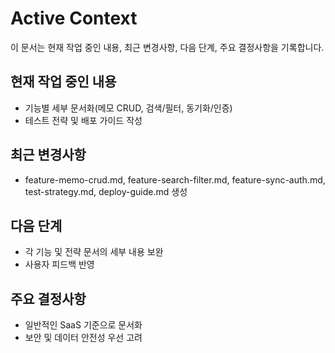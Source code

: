 # Active Context

이 문서는 현재 작업 중인 내용, 최근 변경사항, 다음 단계, 주요 결정사항을 기록합니다.

## 현재 작업 중인 내용

- 기능별 세부 문서화(메모 CRUD, 검색/필터, 동기화/인증)
- 테스트 전략 및 배포 가이드 작성

## 최근 변경사항

- feature-memo-crud.md, feature-search-filter.md, feature-sync-auth.md, test-strategy.md, deploy-guide.md 생성

## 다음 단계

- 각 기능 및 전략 문서의 세부 내용 보완
- 사용자 피드백 반영

## 주요 결정사항

- 일반적인 SaaS 기준으로 문서화
- 보안 및 데이터 안전성 우선 고려
